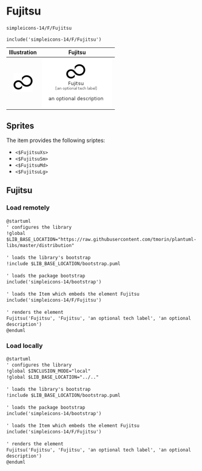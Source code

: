 # Fujitsu


```text
simpleicons-14/F/Fujitsu
```

```text
include('simpleicons-14/F/Fujitsu')
```



| Illustration | Fujitsu |
| :---: | :---: |
| ![illustration for Illustration](../../simpleicons-14/F/Fujitsu.png) | ![illustration for Fujitsu](../../simpleicons-14/F/Fujitsu.Local.png) |



## Sprites
The item provides the following sriptes:

- `<$FujitsuXs>`
- `<$FujitsuSm>`
- `<$FujitsuMd>`
- `<$FujitsuLg>`





## Fujitsu

### Load remotely
```plantuml
@startuml
' configures the library
!global $LIB_BASE_LOCATION="https://raw.githubusercontent.com/tmorin/plantuml-libs/master/distribution"

' loads the library's bootstrap
!include $LIB_BASE_LOCATION/bootstrap.puml

' loads the package bootstrap
include('simpleicons-14/bootstrap')

' loads the Item which embeds the element Fujitsu
include('simpleicons-14/F/Fujitsu')

' renders the element
Fujitsu('Fujitsu', 'Fujitsu', 'an optional tech label', 'an optional description')
@enduml
```

### Load locally
```plantuml
@startuml
' configures the library
!global $INCLUSION_MODE="local"
!global $LIB_BASE_LOCATION="../.."

' loads the library's bootstrap
!include $LIB_BASE_LOCATION/bootstrap.puml

' loads the package bootstrap
include('simpleicons-14/bootstrap')

' loads the Item which embeds the element Fujitsu
include('simpleicons-14/F/Fujitsu')

' renders the element
Fujitsu('Fujitsu', 'Fujitsu', 'an optional tech label', 'an optional description')
@enduml
```

